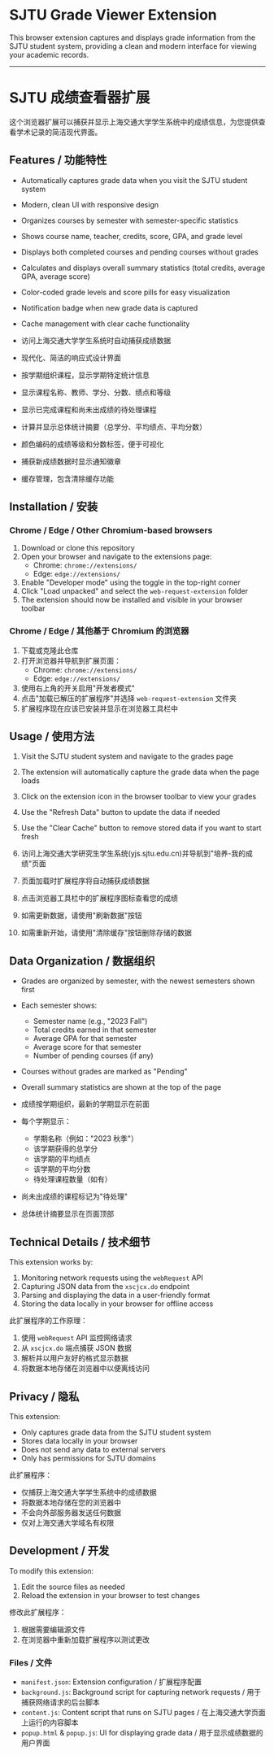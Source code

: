 # SJTU Grade Viewer Extension

This browser extension captures and displays grade information from the SJTU student system, providing a clean and modern interface for viewing your academic records.

---

# SJTU 成绩查看器扩展

这个浏览器扩展可以捕获并显示上海交通大学学生系统中的成绩信息，为您提供查看学术记录的简洁现代界面。

## Features / 功能特性

- Automatically captures grade data when you visit the SJTU student system
- Modern, clean UI with responsive design
- Organizes courses by semester with semester-specific statistics
- Shows course name, teacher, credits, score, GPA, and grade level
- Displays both completed courses and pending courses without grades
- Calculates and displays overall summary statistics (total credits, average GPA, average score)
- Color-coded grade levels and score pills for easy visualization
- Notification badge when new grade data is captured
- Cache management with clear cache functionality

- 访问上海交通大学学生系统时自动捕获成绩数据
- 现代化、简洁的响应式设计界面
- 按学期组织课程，显示学期特定统计信息
- 显示课程名称、教师、学分、分数、绩点和等级
- 显示已完成课程和尚未出成绩的待处理课程
- 计算并显示总体统计摘要（总学分、平均绩点、平均分数）
- 颜色编码的成绩等级和分数标签，便于可视化
- 捕获新成绩数据时显示通知徽章
- 缓存管理，包含清除缓存功能

## Installation / 安装

### Chrome / Edge / Other Chromium-based browsers

1. Download or clone this repository
2. Open your browser and navigate to the extensions page:
   - Chrome: `chrome://extensions/`
   - Edge: `edge://extensions/`
3. Enable "Developer mode" using the toggle in the top-right corner
4. Click "Load unpacked" and select the `web-request-extension` folder
5. The extension should now be installed and visible in your browser toolbar

### Chrome / Edge / 其他基于 Chromium 的浏览器

1. 下载或克隆此仓库
2. 打开浏览器并导航到扩展页面：
   - Chrome: `chrome://extensions/`
   - Edge: `edge://extensions/`
3. 使用右上角的开关启用"开发者模式"
4. 点击"加载已解压的扩展程序"并选择 `web-request-extension` 文件夹
5. 扩展程序现在应该已安装并显示在浏览器工具栏中

## Usage / 使用方法

1. Visit the SJTU student system and navigate to the grades page
2. The extension will automatically capture the grade data when the page loads
3. Click on the extension icon in the browser toolbar to view your grades
4. Use the "Refresh Data" button to update the data if needed
5. Use the "Clear Cache" button to remove stored data if you want to start fresh

1. 访问上海交通大学研究生学生系统(yjs.sjtu.edu.cn)并导航到"培养-我的成绩"页面
2. 页面加载时扩展程序将自动捕获成绩数据
3. 点击浏览器工具栏中的扩展程序图标查看您的成绩
4. 如需更新数据，请使用"刷新数据"按钮
5. 如需重新开始，请使用"清除缓存"按钮删除存储的数据

## Data Organization / 数据组织

- Grades are organized by semester, with the newest semesters shown first
- Each semester shows:
  - Semester name (e.g., "2023 Fall")
  - Total credits earned in that semester
  - Average GPA for that semester
  - Average score for that semester
  - Number of pending courses (if any)
- Courses without grades are marked as "Pending"
- Overall summary statistics are shown at the top of the page

- 成绩按学期组织，最新的学期显示在前面
- 每个学期显示：
  - 学期名称（例如："2023 秋季"）
  - 该学期获得的总学分
  - 该学期的平均绩点
  - 该学期的平均分数
  - 待处理课程数量（如有）
- 尚未出成绩的课程标记为"待处理"
- 总体统计摘要显示在页面顶部

## Technical Details / 技术细节

This extension works by:
1. Monitoring network requests using the `webRequest` API
2. Capturing JSON data from the `xscjcx.do` endpoint
3. Parsing and displaying the data in a user-friendly format
4. Storing the data locally in your browser for offline access

此扩展程序的工作原理：
1. 使用 `webRequest` API 监控网络请求
2. 从 `xscjcx.do` 端点捕获 JSON 数据
3. 解析并以用户友好的格式显示数据
4. 将数据本地存储在浏览器中以便离线访问

## Privacy / 隐私

This extension:
- Only captures grade data from the SJTU student system
- Stores data locally in your browser
- Does not send any data to external servers
- Only has permissions for SJTU domains

此扩展程序：
- 仅捕获上海交通大学学生系统中的成绩数据
- 将数据本地存储在您的浏览器中
- 不会向外部服务器发送任何数据
- 仅对上海交通大学域名有权限

## Development / 开发

To modify this extension:
1. Edit the source files as needed
2. Reload the extension in your browser to test changes

修改此扩展程序：
1. 根据需要编辑源文件
2. 在浏览器中重新加载扩展程序以测试更改

### Files / 文件
- `manifest.json`: Extension configuration / 扩展程序配置
- `background.js`: Background script for capturing network requests / 用于捕获网络请求的后台脚本
- `content.js`: Content script that runs on SJTU pages / 在上海交通大学页面上运行的内容脚本
- `popup.html` & `popup.js`: UI for displaying grade data / 用于显示成绩数据的用户界面 